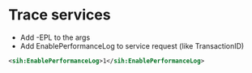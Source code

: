 # Trace services
- Add -EPL to the args
- Add EnablePerformanceLog to service request (like TransactionID)
```xml
<sih:EnablePerformanceLog>1</sih:EnablePerformanceLog> 
```
